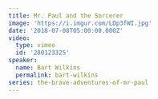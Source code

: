```yaml
---
title: Mr. Paul and the Sorcerer
image: 'https://i.imgur.com/LDp3fWI.jpg'
date: '2018-07-08T05:00:00.000Z'
video:
  type: vimeo
  id: '280123325'
speaker:
  name: Bart Wilkins
  permalink: bart-wilkins
series: the-brave-adventures-of-mr-paul
---
```


